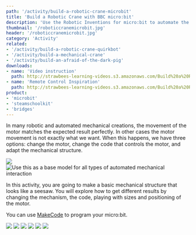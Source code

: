 ```yaml
---
path: '/activity/build-a-robotic-crane-microbit'
title: 'Build a Robotic Crane with BBC micro:bit'
description: 'Use the Robotic Inventions for micro:bit to automate the mechanical movements of a crane.'
thumbnail: '/roboticcranemicrobit.jpg'
header: '/roboticcranemicrobit.jpg'
category: 'Activity'
related:
- '/activity/build-a-robotic-crane-quirkbot'
- '/activity/build-a-mechanical-crane'
- '/activity/build-an-afraid-of-the-dark-pig'
downloads:
- name: 'Video instruction'
  path: http://strawbees-learning-videos.s3.amazonaws.com/Build%20a%20Robotic%20Crane%20with%20Microbit.mp4
- name: 'Remote Control Inspiration'
  path: http://strawbees-learning-videos.s3.amazonaws.com/Build%20a%20Robotic%20Crane%20with%20Microbit.mp4
product:
- 'microbit'
- 'steamschoolkit'
- 'bridges'
---
```


<section component="youtube" url="https://youtu.be/PPkiXkKwweg"></section>

In many robotic and automated mechanical creations, the movement of the motor matches the expected result perfectly. In other cases the motor movement is not exactly what we want. When this happens, we have three options: change the motor, change the code that controls the motor, and adapt the mechanical structure.

<section component="gallery">

![](/roboticcranemicrobit1.jpg)
![Use this as a base model for all types of automated mechanical interaction](/roboticcranemicrobit.jpg)

</section>

In this activity, you are going to make a basic mechanical structure that looks like a seesaw. You will explore how to get different results by changing the mechanism, the code, playing with sizes and positioning of the motor.

<section component="youtube" url="https://youtu.be/8fDk9Uz-Zs8"></section>

You can use [MakeCode](https://makecode.microbit.org/_KteVxThvbhdE) to program your micro:bit.

<section component="gallery">

![](/makecode/extension.jpg)
![](/makecode/shake.jpg)
![](/makecode/backandforth.jpg)
![](/makecode/sweep.jpg)
![](/makecode/pressbuttontoholdposition.jpg)
![](/makecode/pressbuttontoswitchposition.jpg)

</section>
